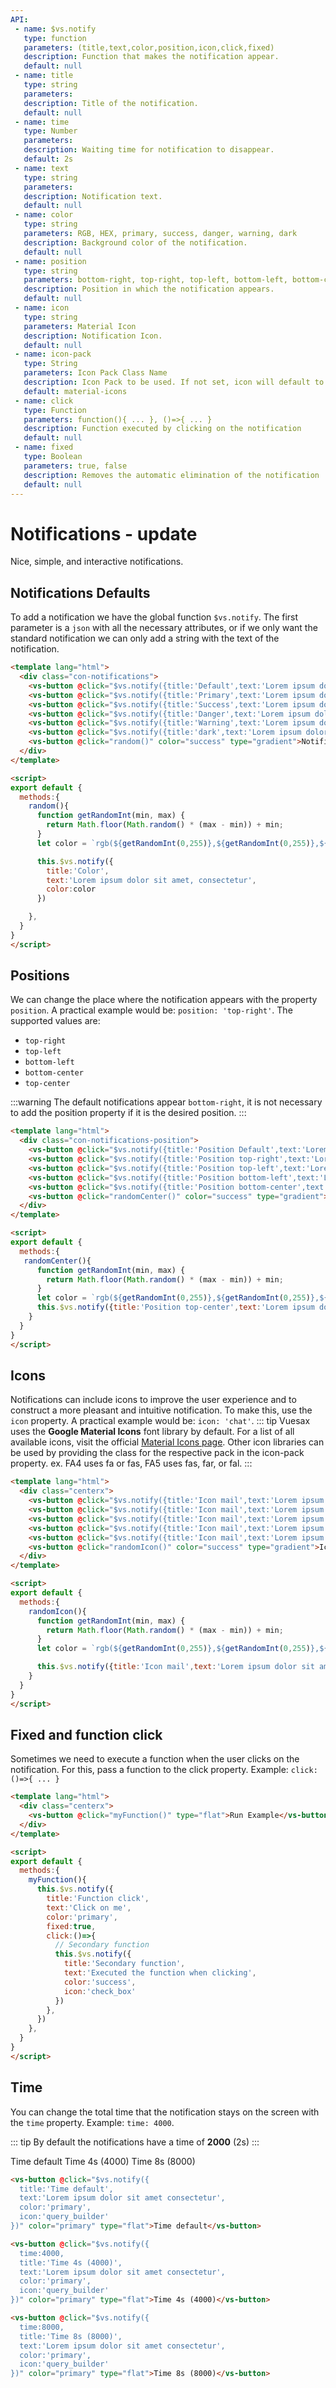 ```yaml
---
API:
 - name: $vs.notify
   type: function
   parameters: (title,text,color,position,icon,click,fixed)
   description: Function that makes the notification appear.
   default: null
 - name: title
   type: string
   parameters:
   description: Title of the notification.
   default: null
 - name: time
   type: Number
   parameters:
   description: Waiting time for notification to disappear.
   default: 2s
 - name: text
   type: string
   parameters:
   description: Notification text.
   default: null
 - name: color
   type: string
   parameters: RGB, HEX, primary, success, danger, warning, dark
   description: Background color of the notification.
   default: null
 - name: position
   type: string
   parameters: bottom-right, top-right, top-left, bottom-left, bottom-center, top-center
   description: Position in which the notification appears.
   default: null
 - name: icon
   type: string
   parameters: Material Icon
   description: Notification Icon.
   default: null
 - name: icon-pack
   type: String
   parameters: Icon Pack Class Name
   description: Icon Pack to be used. If not set, icon will default to Material Icons. ex. FA4 uses fa or fas, FA5 uses fas, far, or fal.
   default: material-icons
 - name: click
   type: Function
   parameters: function(){ ... }, ()=>{ ... }
   description: Function executed by clicking on the notification
   default: null
 - name: fixed
   type: Boolean
   parameters: true, false
   description: Removes the automatic elimination of the notification
   default: null
---
```


# Notifications **- update**

<box header>

  Nice, simple, and interactive notifications.

</box>

<!-- defaults notifications -->
<box>

## Notifications Defaults

To add a notification we have the global function `$vs.notify`. The first parameter is a `json` with all the necessary attributes, or if we only want the standard notification we can only add a string with the text of the notification.

<vuecode md>
<div slot="demo">

  <Demos-Notifications-Defaults/>

</div>
<div slot="code">

```html
<template lang="html">
  <div class="con-notifications">
    <vs-button @click="$vs.notify({title:'Default',text:'Lorem ipsum dolor sit amet, consectetur'})" color="primary" type="border">Notification white</vs-button>
    <vs-button @click="$vs.notify({title:'Primary',text:'Lorem ipsum dolor sit amet, consectetur',color:'primary'})" color="primary" type="flat">Notification Primary</vs-button>
    <vs-button @click="$vs.notify({title:'Success',text:'Lorem ipsum dolor sit amet, consectetur',color:'success'})" color="success" type="flat">Notification Success</vs-button>
    <vs-button @click="$vs.notify({title:'Danger',text:'Lorem ipsum dolor sit amet, consectetur',color:'danger'})" color="danger" type="flat">Notification Danger</vs-button>
    <vs-button @click="$vs.notify({title:'Warning',text:'Lorem ipsum dolor sit amet, consectetur',color:'warning'})" color="warning" type="flat">Notification Warning</vs-button>
    <vs-button @click="$vs.notify({title:'dark',text:'Lorem ipsum dolor sit amet, consectetur',color:'dark'})" color="dark" type="flat">Notification Dark</vs-button>
    <vs-button @click="random()" color="success" type="gradient">Notification Random Color</vs-button>
  </div>
</template>

<script>
export default {
  methods:{
    random(){
      function getRandomInt(min, max) {
        return Math.floor(Math.random() * (max - min)) + min;
      }
      let color = `rgb(${getRandomInt(0,255)},${getRandomInt(0,255)},${getRandomInt(0,255)})`

      this.$vs.notify({
        title:'Color',
        text:'Lorem ipsum dolor sit amet, consectetur',
        color:color
      })

    },
  }
}
</script>
```

</div>
</vuecode>

</box>

<box>

## Positions

We can change the place where the notification appears with the property `position`. A practical example would be: `position: 'top-right'`. The supported values are:

 - `top-right`
 - `top-left`
 - `bottom-left`
 - `bottom-center`
 - `top-center`

 :::warning
  The default notifications appear `bottom-right`, it is not necessary to add the position property if it is the desired position.
 :::

<vuecode md>
<div slot="demo">

  <Demos-Notifications-Position/>

</div>
<div slot="code">

```html
<template lang="html">
  <div class="con-notifications-position">
    <vs-button @click="$vs.notify({title:'Position Default',text:'Lorem ipsum dolor sit amet, consectetur',color:'primary'})" color="primary" type="flat">Position Default</vs-button>
    <vs-button @click="$vs.notify({title:'Position top-right',text:'Lorem ipsum dolor sit amet, consectetur',color:'success',position:'top-right'})" color="success" type="flat">Position Top Right</vs-button>
    <vs-button @click="$vs.notify({title:'Position top-left',text:'Lorem ipsum dolor sit amet, consectetur',color:'danger',position:'top-left'})" color="danger" type="flat">Position Top Left</vs-button>
    <vs-button @click="$vs.notify({title:'Position bottom-left',text:'Lorem ipsum dolor sit amet, consectetur',color:'warning',position:'bottom-left'})" color="warning" type="flat">Position Bottom Left</vs-button>
    <vs-button @click="$vs.notify({title:'Position bottom-center',text:'Lorem ipsum dolor sit amet, consectetur',color:'dark',position:'bottom-center'})" color="dark" type="flat"> Position Bottom Center</vs-button>
    <vs-button @click="randomCenter()" color="success" type="gradient">Position Top Center Random Color</vs-button>
  </div>
</template>

<script>
export default {
  methods:{
   randomCenter(){
      function getRandomInt(min, max) {
        return Math.floor(Math.random() * (max - min)) + min;
      }
      let color = `rgb(${getRandomInt(0,255)},${getRandomInt(0,255)},${getRandomInt(0,255)})`
      this.$vs.notify({title:'Position top-center',text:'Lorem ipsum dolor sit amet, consectetur',color:color,position:'top-center'})
    }
  }
}
</script>
```

</div>
</vuecode>

</box>

<box>

## Icons

Notifications can include icons to improve the user experience and to construct a more pleasant and intuitive notification. To make this, use the `icon` property. A practical example would be: `icon: 'chat'`.
::: tip
Vuesax uses the **Google Material Icons** font library by default. For a list of all available icons, visit the official [Material Icons page](https://material.io/icons/). Other icon libraries can be used by providing the class for the respective pack in the icon-pack property. ex. FA4 uses fa or fas, FA5 uses fas, far, or fal.
:::
<vuecode md>
<div slot="demo">

  <Demos-Notifications-Icons/>

</div>
<div slot="code">

```html
<template lang="html">
  <div class="centerx">
    <vs-button @click="$vs.notify({title:'Icon mail',text:'Lorem ipsum dolor sit amet, consectetur',color:'primary',icon:'mail'})" color="primary" type="flat">Icon Mail</vs-button>
    <vs-button @click="$vs.notify({title:'Icon mail',text:'Lorem ipsum dolor sit amet, consectetur',color:'success',icon:'check_box'})" color="success" type="flat">Icon check_box</vs-button>
    <vs-button @click="$vs.notify({title:'Icon mail',text:'Lorem ipsum dolor sit amet, consectetur',color:'danger',icon:'favorite'})" color="danger" type="flat">Icon favorite</vs-button>
    <vs-button @click="$vs.notify({title:'Icon mail',text:'Lorem ipsum dolor sit amet, consectetur',color:'warning',icon:'error'})" color="warning" type="flat">Icon error</vs-button>
    <vs-button @click="$vs.notify({title:'Icon mail',text:'Lorem ipsum dolor sit amet, consectetur',color:'dark',icon:'chat'})" color="dark" type="flat">Icon chat</vs-button>
    <vs-button @click="randomIcon()" color="success" type="gradient">Icon Random Color</vs-button>
  </div>
</template>

<script>
export default {
  methods:{
    randomIcon(){
      function getRandomInt(min, max) {
        return Math.floor(Math.random() * (max - min)) + min;
      }
      let color = `rgb(${getRandomInt(0,255)},${getRandomInt(0,255)},${getRandomInt(0,255)})`

      this.$vs.notify({title:'Icon mail',text:'Lorem ipsum dolor sit amet, consectetur',color:color,icon:'verified_user'})
    }
  }
}
</script>
```

</div>
</vuecode>

</box>



</vuecode>

</box>

<box>

## Fixed and function click

Sometimes we need to execute a function when the user clicks on the notification. For this, pass a function to the click property. Example: `click:()=>{ ... }`

<vuecode md>
<div slot="demo">

  <Demos-Notifications-Click/>

</div>
<div slot="code">

```html
<template lang="html">
  <div class="centerx">
    <vs-button @click="myFunction()" type="flat">Run Example</vs-button>
  </div>
</template>

<script>
export default {
  methods:{
    myFunction(){
      this.$vs.notify({
        title:'Function click',
        text:'Click on me',
        color:'primary',
        fixed:true,
        click:()=>{
          // Secondary function
          this.$vs.notify({
            title:'Secondary function',
            text:'Executed the function when clicking',
            color:'success',
            icon:'check_box'
          })
        },
      })
    },
  }
}
</script>
```

</div>
</vuecode>

</box>


<box>

## Time

You can change the total time that the notification stays on the screen with the `time` property. Example: `time: 4000`.

::: tip
By default the notifications have a time of **2000** (2s)
:::

<vuecode md center>
<div slot="demo">
  <vs-button @click="$vs.notify({title:'Time default',text:'Lorem ipsum dolor sit amet, consectetur',color:'primary',icon:'query_builder'})" color="primary" type="flat">Time default</vs-button>
  <vs-button @click="$vs.notify({time:4000,title:'Time 4s (4000)',text:'Lorem ipsum dolor sit amet, consectetur',color:'primary',icon:'query_builder'})" color="primary" type="flat">Time 4s (4000)</vs-button>
  <vs-button @click="$vs.notify({time:8000,title:'Time 8s (8000)',text:'Lorem ipsum dolor sit amet, consectetur',color:'primary',icon:'query_builder'})" color="primary" type="flat">Time 8s (8000)</vs-button>
</div>
<div slot="code">

```html
<vs-button @click="$vs.notify({
  title:'Time default',
  text:'Lorem ipsum dolor sit amet consectetur',
  color:'primary',
  icon:'query_builder'
})" color="primary" type="flat">Time default</vs-button>

<vs-button @click="$vs.notify({
  time:4000,
  title:'Time 4s (4000)',
  text:'Lorem ipsum dolor sit amet consectetur',
  color:'primary',
  icon:'query_builder'
})" color="primary" type="flat">Time 4s (4000)</vs-button>

<vs-button @click="$vs.notify({
  time:8000,
  title:'Time 8s (8000)',
  text:'Lorem ipsum dolor sit amet consectetur',
  color:'primary',
  icon:'query_builder'
})" color="primary" type="flat">Time 8s (8000)</vs-button>
```

</div>
</vuecode>

</box>
